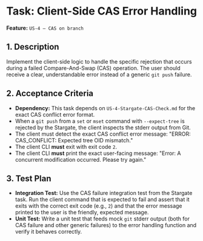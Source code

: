 # Task: Client-Side CAS Error Handling

**Feature:** `US-4 — CAS on branch`

## 1. Description

Implement the client-side logic to handle the specific rejection that occurs during a failed Compare-And-Swap (CAS) operation. The user should receive a clear, understandable error instead of a generic `git push` failure.

## 2. Acceptance Criteria

- **Dependency:** This task depends on `US-4-Stargate-CAS-Check.md` for the exact CAS conflict error format.
- When a `git push` from a `set` or `mset` command with `--expect-tree` is rejected by the Stargate, the client inspects the stderr output from Git.
- The client must detect the exact CAS conflict error message: "ERROR: CAS_CONFLICT: Expected tree OID mismatch."
- The client CLI **must** exit with exit code `2`.
- The client CLI **must** print the exact user-facing message: "Error: A concurrent modification occurred. Please try again."

## 3. Test Plan

- **Integration Test:** Use the CAS failure integration test from the Stargate task. Run the client command that is expected to fail and assert that it exits with the correct exit code (e.g., `2`) and that the error message printed to the user is the friendly, expected message.
- **Unit Test:** Write a unit test that feeds mock `git` stderr output (both for CAS failure and other generic failures) to the error handling function and verify it behaves correctly.
